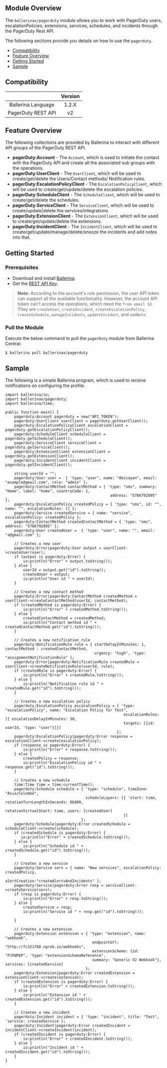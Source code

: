 ## Module Overview

The `ballerinax/pagerduty` module allows you to work with PagerDuty users, escalationPolicies, extensions, services, schedules, and incidents through the PagerDuty Rest API. 

The following sections provide you details on how to use the `pagerduty`.

- [Compatibility](#compatibility)
- [Feature Overview](#feature-overview)
- [Getting Started](#getting-started)
- [Sample](#sample)

## Compatibility

|                             |           Version           |
|:---------------------------:|:---------------------------:|
| Ballerina Language          |            1.2.X            |
| PagerDuty REST API          |            v2               |

## Feature Overview

The following collections are provided by Ballerina to interact with different API groups of the PagerDuty REST API. 
- **pagerDuty:Account** - The `Account`, which is used to initiate the contact with the PagerDuty API and create all the associated sub groups with the operations.   
- **pagerDuty:UserClient** - The `UserClient`, which will be used to create/get/delete the Users/Contact methods/ Notification rules.
- **pagerDuty:EscalationPolicyClient** - The `EscalationPolicyClient`, which will be used to create/get/update/delete the escalation policies.
- **pagerDuty:ScheduleClient** - The `ScheduleClient`, which will be used to create/get/delete the schedules.
- **pagerDuty:ServiceClient** - The `ServiceClient`, which will be used to create/update|delete the services/integrations. 
- **pagerDuty:ExtensionClient** - The `ExtensionClient`, which will be used to create/get/update/delete the extensions.
- **pagerDuty:IncidentClient** - The `IncidentClient`, which will be used to create/get/update/manage/delete/snooze the incidents and add notes into that.

## Getting Started

### Prerequisites

- Download and install [Ballerina](https://ballerinalang.org/downloads/).
- Get the [REST API Key](https://support.pagerduty.com/docs/generating-api-keys#section-rest-api-keys).

>**Note:** According to the account's role permission, the user API token can support all the available functionality. However,
> the account API token can't access the operations, which need the `from email Id`. They are `createUser`, `createIncident`,
> `createEscalationPolicy`, `createSchedule`, `manageIncidents`, `updateIncident`, and `addNote`.

### Pull the Module

Execute the below command to pull the `pagerDuty` module from Ballerina Central:

```ballerina
$ ballerina pull ballerinax/pagerduty
```

## Sample

The following is a simple Ballerina program, which is used to receive notifications on configuring the profile.

```ballerina
import ballerina/io;
import ballerinax/pagerduty;
import ballerina/time;

public function main() {
    pagerduty:Account pagerduty = new("API_TOKEN");
    pagerduty:UserClient userClient = pagerduty.getUserClient();
    pagerduty:EscalationPolicyClient escalationClient = pagerduty.getEscalationPolicyClient();
    pagerduty:ScheduleClient scheduleClient = pagerduty.getScheduleClient();
    pagerduty:ServiceClient serviceClient = pagerduty.getServiceClient();
    pagerduty:ExtensionClient extensionClient = pagerduty.getExtensionClient();
    pagerduty:IncidentClient incidentClient = pagerduty.getIncidentClient();

    string userId = "";
    pagerduty:User user =  { 'type: "user", name: "Abisayan", email: "example@gmail.com", role: "admin" };
    pagerduty:ContactMethod contactMethod = { 'type: "sms", summary: "Home", label: "home", countryCode: 1,
                                               address: "5766792895" };
    pagerduty:EscalationPolicy createdPolicy = { 'type: "sms", id: "", name: "", escalationRules: [] };
    pagerduty:Service createdService = { name: "service", escalationPolicy: createdPolicy };
    pagerduty:ContactMethod createdContactMethod = { 'type: "sms", address: "5766792895" };
    pagerduty:User createdUser =  { 'type: "user", name: "", email: "a@gmail.com" };

    // Creates a new user
    pagerduty:Error|pagerduty:User output = userClient->createUser(user);
    if (output is pagerduty:Error) {
        io:println("Error" + output.toString());
    } else {
        userId = output.get("id").toString();
        createdUser = output;
        io:println("User id " + userId);
    }

    // Creates a new contact method
    pagerduty:Error|pagerduty:ContactMethod createdMethod = userClient->createContactMethod(userId, contactMethod);
    if (createdMethod is pagerduty:Error) {
        io:println("Error" + createdMethod.toString());
    } else {
        createdContactMethod = createdMethod;
        io:println("Contact method id " + createdContactMethod.get("id").toString());
    }

    // Creates a new notification rule
    pagerduty:NotificationRule rule = { startDelayInMinutes: 1, contactMethod : createdContactMethod, 
                                        urgency: "high", 'type: "assignmentNotificationRule" };
    pagerduty:Error|pagerduty:NotificationRule createdRule = userClient->createNotificationRule(userId, rule);
    if (createdRule is pagerduty:Error) {
        io:println("Error" + createdRule.toString());
    } else {
        io:println("Notification rule id " + createdRule.get("id").toString());
    }

    // Creates a new escalation policy
    pagerduty:EscalationPolicy escalationPolicy = { 'type: "escalationPolicy", name: "Escalation Policy for Test",
                                                     escalationRules: [{ escalationDelayInMinutes: 30,
                                                     targets: [{id: userId, 'type: "user"}]}]
                                                  };
    pagerduty:EscalationPolicy|pagerduty:Error response = escalationClient->create(escalationPolicy);
    if (response is pagerduty:Error) {
        io:println("Error" + response.toString());
    } else {
        createdPolicy = response;
        io:println("EscalationPolicy id " + response.get("id").toString());
    }

    // Creates a new schedule
    time:Time time = time:currentTime();
    pagerduty:Schedule schedule = { 'type: "schedule", timeZone: "Asia/Colombo",
                                    scheduleLayers: [{ 'start: time, rotationTurnLengthInSeconds: 86400,
                                                        rotationVirtualStart: time, users: [createdUser]
                                                     }]
                                  };
    pagerduty:Schedule|pagerduty:Error createdSchedule = scheduleClient->create(schedule);
    if (createdSchedule is pagerduty:Error) {
       io:println("Error" + createdSchedule.toString());
    } else {
        io:println("Schedule id " + createdSchedule.get("id").toString());
    }

    // Creates a new service
    pagerduty:Service serv = { name: "New services", escalationPolicy: createdPolicy,
                               alertCreation:"createAlertsAndIncidents" };
    pagerduty:Service|pagerduty:Error resp = serviceClient->createService(serv);
    if (resp is pagerduty:Error) {
        io:println("Error" + resp.toString());
    } else {
        createdService = resp;
        io:println("Service id " + resp.get("id").toString());

    }

    // Creates a new extension
    pagerduty:Extension extension = { 'type: "extension", name: "webhook",
                                       endpointUrl: "http://fc321768.ngrok.io/webhooks",
                                       extensionSchema: {id: "PJFWPEP", 'type: "extensionSchemaReference",
                                       summary: "Generic V2 Webhook"}, services: [createdService]
                                    };
    pagerduty:Extension|pagerduty:Error createdExtension = extensionClient->create(extension);
    if (createdExtension is pagerduty:Error) {
        io:println("Error" + createdExtension.toString());
    } else {
        io:println("Extension id " + createdExtension.get("id").toString());
    }

    // Creates a new incident
    pagerduty:Incident incident = { 'type: "incident", title: "Test", 'service: createdService };
    pagerduty:Incident|pagerduty:Error createdIncident = incidentClient->createIncident(incident);
    if (createdIncident is pagerduty:Error) {
        io:println("Error" + createdIncident.toString());
    } else {
        io:println("Incident id " + createdIncident.get("id").toString());
    }
}
```
